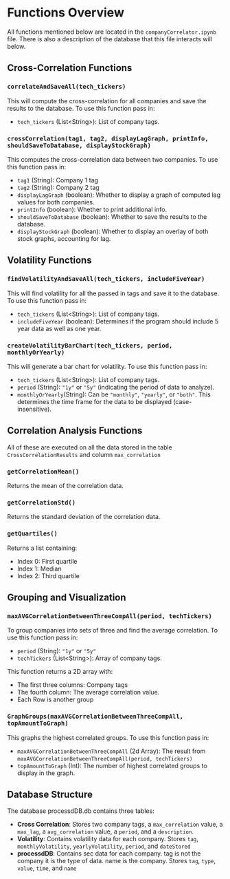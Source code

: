 # Functions Overview

All functions mentioned below are located in the `companyCorrelator.ipynb` file. There is also a description of the database that this file interacts will below.

## Cross-Correlation Functions

### `correlateAndSaveAll(tech_tickers)`
This will compute the cross-correlation for all companies and save the results to the database. To use this function pass in:
- `tech_tickers` (List\<String\>): List of company tags.

### `crossCorrelation(tag1, tag2, displayLagGraph, printInfo, shouldSaveToDatabase, displayStockGraph)`
This computes the cross-correlation data between two companies. To use this function pass in:
- `tag1` (String): Company 1 tag
- `tag2` (String): Company 2 tag
- `displayLagGraph` (boolean): Whether to display a graph of computed lag values for both companies.
- `printInfo` (boolean): Whether to print additional info.
- `shouldSaveToDatabase` (boolean): Whether to save the results to the database.
- `displayStockGraph` (boolean): Whether to display an overlay of both stock graphs, accounting for lag.

## Volatility Functions

### `findVolatilityAndSaveAll(tech_tickers, includeFiveYear)`
This will find volatility for all the passed in tags and save it to the database. To use this function pass in:
- `tech_tickers` (List\<String\>): List of company tags.
- `includeFiveYear` (boolean): Determines if the program should include 5 year data as well as one year.

### `createVolatilityBarChart(tech_tickers, period, monthlyOrYearly)`
This will generate a bar chart for volatility. To use this function pass in:
- `tech_tickers` (List\<String\>): List of company tags.
- `period` (String): `"1y"` or `"5y"` (indicating the period of data to analyze).
- `monthlyOrYearly`(String): Can be `"monthly"`, `"yearly"`, or `"both"`. This determines the time frame for the data to be displayed (case-insensitive).

## Correlation Analysis Functions

All of these are executed on all the data stored in the table `CrossCorrelationResults` and column `max_correlation`
### `getCorrelationMean()`
Returns the mean of the correlation data.

### `getCorrelationStd()`
Returns the standard deviation of the correlation data.

### `getQuartiles()`
Returns a list containing:
- Index 0: First quartile
- Index 1: Median
- Index 2: Third quartile

## Grouping and Visualization

### `maxAVGCorrelationBetweenThreeCompAll(period, techTickers)`
To group companies into sets of three and find the average correlation. To use this function pass in:
- `period` (String): `"1y"` or `"5y"`
- `techTickers` (List\<String\>): Array of company tags.

This function returns a 2D array with:
- The first three columns: Company tags
- The fourth column: The average correlation value.
- Each Row is another group

### `GraphGroups(maxAVGCorrelationBetweenThreeCompAll, topAmountToGraph)`
This graphs the highest correlated groups. To use this function pass in:
- `maxAVGCorrelationBetweenThreeCompAll` (2d Array): The result from `maxAVGCorrelationBetweenThreeCompAll(period, techTickers)`
- `topAmountToGraph` (Int): The number of highest correlated groups to display in the graph.

## Database Structure

The database processdDB.db contains three tables:
- **Cross Correlation**: Stores two company tags, a `max_correlation` value, a `max_lag`, a `avg_correlation` value, a `period`, and a `description`.
- **Volatility**: Contains volatility data for each company. Stores `tag`, `monthlyVolatility`, `yearlyVolatility`, `period`, and `dateStored`
- **processdDB**: Contains sec data for each company. tag is not the company it is the type of data. name is the company. Stores `tag`, `type`, `value`, `time`, and `name`
